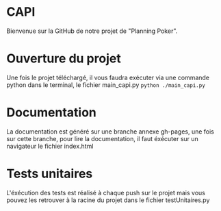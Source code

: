# CAPI
Bienvenue sur la GitHub de notre projet de "Planning Poker".

# Ouverture du projet
Une fois le projet téléchargé, il vous faudra exécuter via une commande python dans le terminal, le fichier main_capi.py 
`python ./main_capi.py`

# Documentation
La documentation est généré sur une branche annexe gh-pages, une fois sur cette branche, pour lire la documentation, il faut éxécuter sur un navigateur le fichier index.html

# Tests unitaires
L'éxécution des tests est réalisé à chaque push sur le projet mais vous pouvez les retrouver à la racine du projet dans le fichier testUnitaires.py
